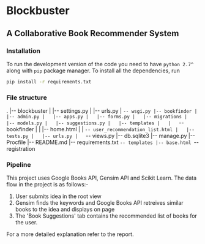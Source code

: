 Blockbuster
===========
A Collaborative Book Recommender System
----------------------------------------

### Installation

To run the development version of the code you need to have `python 2.7^` along with `pip` package manager. To install all the dependencies, run

```bash
pip install -r requirements.txt
```

### File structure

.
|-- blockbuster
|   |-- settings.py
|   |-- urls.py
|   `-- wsgi.py
|-- bookfinder
|   |-- admin.py
|   |-- apps.py
|   |-- forms.py
|   |-- migrations
|   |-- models.py
|   |-- suggestions.py
|   |-- templates
|   |   `-- bookfinder
|   |       |-- home.html
|   |       `-- user_recommendation_list.html
|   |-- tests.py
|   |-- urls.py
|   `-- views.py
|-- db.sqlite3
|-- manage.py
|-- Procfile
|-- README.md
|-- requirements.txt
`-- templates
    |-- base.html
    `-- registration

### Pipeline

This project uses Google Books API, Gensim API and Scikit Learn. The data flow in the project is as follows:-
1. User submits idea in the root view
2. Gensim finds the keywords and Google Books API retreives similar books to the idea and displays on page
3. The 'Book Suggestions' tab contains the recommended list of books for the user.

For a more detailed explanation refer to the report.
